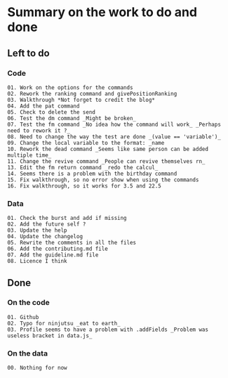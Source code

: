 # Summary on the work to do and done

## Left to do

### Code

    01. Work on the options for the commands
    02. Rework the ranking command and givePositionRanking
    03. Walkthrough *Not forget to credit the blog*
    04. Add the pat command
    05. Check to delete the send
    06. Test the dm command _Might be broken_
    07. Test the fm command _No idea how the command will work_ _Perhaps need to rework it ?_
    08. Need to change the way the test are done _(value == 'variable')_
    09. Change the local variable to the format: _name
    10. Rework the dead command _Seems like same person can be added multiple time_
    11. Change the revive command _People can revive themselves rn_
    13. Edit the fm return command _redo the calcul_
    14. Seems there is a problem with the birthday command
    15. Fix walkthrough, so no error show when using the commands
    16. Fix walkthrough, so it works for 3.5 and 22.5

### Data

    01. Check the burst and add if missing
    02. Add the future self ?
    03. Update the help
    04. Update the changelog
    05. Rewrite the comments in all the files
    06. Add the contributing.md file
    07. Add the guideline.md file
    08. Licence I think

## Done

### On the code

    01. Github
    02. Typo for ninjutsu _eat to earth_
    03. Profile seems to have a problem with .addFields _Problem was useless bracket in data.js_

### On the data

    00. Nothing for now
